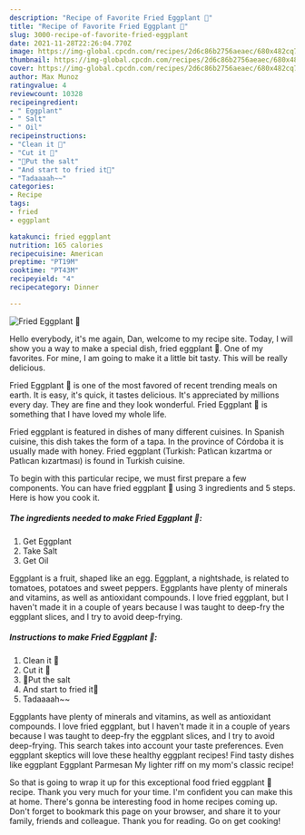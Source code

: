 ```yaml
---
description: "Recipe of Favorite Fried Eggplant 🍆"
title: "Recipe of Favorite Fried Eggplant 🍆"
slug: 3000-recipe-of-favorite-fried-eggplant
date: 2021-11-28T22:26:04.770Z
image: https://img-global.cpcdn.com/recipes/2d6c86b2756aeaec/680x482cq70/fried-eggplant-recipe-main-photo.jpg
thumbnail: https://img-global.cpcdn.com/recipes/2d6c86b2756aeaec/680x482cq70/fried-eggplant-recipe-main-photo.jpg
cover: https://img-global.cpcdn.com/recipes/2d6c86b2756aeaec/680x482cq70/fried-eggplant-recipe-main-photo.jpg
author: Max Munoz
ratingvalue: 4
reviewcount: 10328
recipeingredient:
- " Eggplant"
- " Salt"
- " Oil"
recipeinstructions:
- "Clean it 🌸"
- "Cut it 🌸"
- "🌸Put the salt"
- "And start to fried it🌸"
- "Tadaaaah~~"
categories:
- Recipe
tags:
- fried
- eggplant

katakunci: fried eggplant 
nutrition: 165 calories
recipecuisine: American
preptime: "PT19M"
cooktime: "PT43M"
recipeyield: "4"
recipecategory: Dinner

---
```



![Fried Eggplant 🍆](https://img-global.cpcdn.com/recipes/2d6c86b2756aeaec/680x482cq70/fried-eggplant-recipe-main-photo.jpg)

Hello everybody, it's me again, Dan, welcome to my recipe site. Today, I will show you a way to make a special dish, fried eggplant 🍆. One of my favorites. For mine, I am going to make it a little bit tasty. This will be really delicious.

Fried Eggplant 🍆 is one of the most favored of recent trending meals on earth. It is easy, it's quick, it tastes delicious. It's appreciated by millions every day. They are fine and they look wonderful. Fried Eggplant 🍆 is something that I have loved my whole life.

Fried eggplant is featured in dishes of many different cuisines. In Spanish cuisine, this dish takes the form of a tapa. In the province of Córdoba it is usually made with honey. Fried eggplant (Turkish: Patlıcan kızartma or Patlıcan kızartması) is found in Turkish cuisine.


To begin with this particular recipe, we must first prepare a few components. You can have fried eggplant 🍆 using 3 ingredients and 5 steps. Here is how you cook it.

<!--inarticleads1-->

##### The ingredients needed to make Fried Eggplant 🍆:

1. Get  Eggplant
1. Take  Salt
1. Get  Oil


Eggplant is a fruit, shaped like an egg. Eggplant, a nightshade, is related to tomatoes, potatoes and sweet peppers. Eggplants have plenty of minerals and vitamins, as well as antioxidant compounds. I love fried eggplant, but I haven&#39;t made it in a couple of years because I was taught to deep-fry the eggplant slices, and I try to avoid deep-frying. 

<!--inarticleads2-->

##### Instructions to make Fried Eggplant 🍆:

1. Clean it 🌸
1. Cut it 🌸
1. 🌸Put the salt
1. And start to fried it🌸
1. Tadaaaah~~


Eggplants have plenty of minerals and vitamins, as well as antioxidant compounds. I love fried eggplant, but I haven&#39;t made it in a couple of years because I was taught to deep-fry the eggplant slices, and I try to avoid deep-frying. This search takes into account your taste preferences. Even eggplant skeptics will love these healthy eggplant recipes! Find tasty dishes like eggplant Eggplant Parmesan My lighter riff on my mom&#39;s classic recipe! 

So that is going to wrap it up for this exceptional food fried eggplant 🍆 recipe. Thank you very much for your time. I'm confident you can make this at home. There's gonna be interesting food in home recipes coming up. Don't forget to bookmark this page on your browser, and share it to your family, friends and colleague. Thank you for reading. Go on get cooking!
